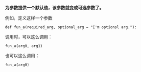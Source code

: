 **为参数提供一个默认值，该参数就变成可选参数了。**

例如，定义这样一个参数
 
	def fun_a(required_arg, optional_arg = "I'm optionsl arg."):

调用时，可以这么调用：

	fun_a(arg0, arg1)

也可以这么调用：

	fun_a(arg0)